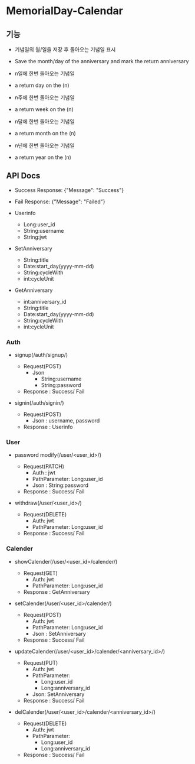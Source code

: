 # MemorialDay-Calendar

## 기능

* 기념일의 월/일을 저장 후 돌아오는 기념일 표시
* Save the month/day of the anniversary and mark the return anniversary

* n일에 한번 돌아오는 기념일
* a return day on the (n)

* n주에 한번 돌아오는 기념일
* a return week on the (n)

* n달에 한번 돌아오는 기념일
* a return month on the (n)

* n년에 한번 돌아오는 기념일
* a return year on the (n)

## API Docs

* Success Response: {"Message": "Success"}
* Fail Response: {"Message": "Failed"}

* Userinfo
   * Long:user_id
   * String:username
   * String:jwt

* SetAnniversary
   * String:title
   * Date:start_day(yyyy-mm-dd)
   * String:cycleWith
   * int:cycleUnit  

* GetAnniversary
   * int:anniversary_id
   * String:title
   * Date:start_day(yyyy-mm-dd)
   * String:cycleWith
   * int:cycleUnit 

### Auth

* signup(/auth/signup/)
    * Request(POST)
        * Json
            * String:username
            * String:password  
    * Response : Success/ Fail

* signin(/auth/signin/)
    * Request(POST)
        * Json : username, password  
    * Response : Userinfo

### User

* password modify(/user/&#60;user_id&#62;/)
    * Request(PATCH)
        * Auth : jwt
        * PathParameter: Long:user_id
        * Json : String:password
    * Response : Success/ Fail

* withdraw(/user/&#60;user_id&#62;/)
    * Request(DELETE)
        * Auth: jwt
        * PathParameter: Long:user_id
    * Response : Success/ Fail

### Calender

* showCalender(/user/&#60;user_id&#62;/calender/)
    * Request(GET)
        * Auth: jwt
        * PathParameter: Long:user_id
    * Response : GetAnniversary

* setCalender(/user/&#60;user_id&#62;/calender/)
    * Request(POST)
        * Auth: jwt
        * PathParameter: Long:user_id
        * Json : SetAnniversary
    * Response : Success/ Fail

* updateCalender(/user/&#60;user_id&#62;/calender/&#60;anniversary_id&#62;/)
    * Request(PUT)
        * Auth: jwt
        * PathParameter: 
            * Long:user_id
            * Long:anniversary_id 
        * Json: SetAnniversary
    * Response : Success/ Fail

* delCalender(/user/&#60;user_id&#62;/calender/&#60;anniversary_id&#62;/)
    * Request(DELETE)
        * Auth: jwt
        * PathParameter: 
            * Long:user_id
            * Long:anniversary_id 
    * Response : Success/ Fail
